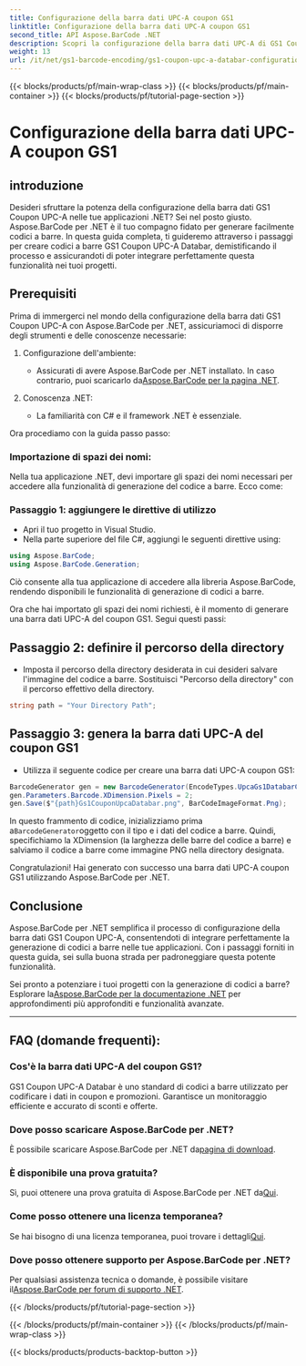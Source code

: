 ```yaml
---
title: Configurazione della barra dati UPC-A coupon GS1
linktitle: Configurazione della barra dati UPC-A coupon GS1
second_title: API Aspose.BarCode .NET
description: Scopri la configurazione della barra dati UPC-A di GS1 Coupon con Aspose.BarCode per .NET. Crea facilmente codici a barre. Inizia ora!
weight: 13
url: /it/net/gs1-barcode-encoding/gs1-coupon-upc-a-databar-configuration/
---
```


{{< blocks/products/pf/main-wrap-class >}}
{{< blocks/products/pf/main-container >}}
{{< blocks/products/pf/tutorial-page-section >}}

# Configurazione della barra dati UPC-A coupon GS1


## introduzione

Desideri sfruttare la potenza della configurazione della barra dati GS1 Coupon UPC-A nelle tue applicazioni .NET? Sei nel posto giusto. Aspose.BarCode per .NET è il tuo compagno fidato per generare facilmente codici a barre. In questa guida completa, ti guideremo attraverso i passaggi per creare codici a barre GS1 Coupon UPC-A Databar, demistificando il processo e assicurandoti di poter integrare perfettamente questa funzionalità nei tuoi progetti.

## Prerequisiti

Prima di immergerci nel mondo della configurazione della barra dati GS1 Coupon UPC-A con Aspose.BarCode per .NET, assicuriamoci di disporre degli strumenti e delle conoscenze necessarie:

1. Configurazione dell'ambiente:
   -  Assicurati di avere Aspose.BarCode per .NET installato. In caso contrario, puoi scaricarlo da[Aspose.BarCode per la pagina .NET](https://releases.aspose.com/barcode/net/).

2. Conoscenza .NET:
   - La familiarità con C# e il framework .NET è essenziale.

Ora procediamo con la guida passo passo:

### Importazione di spazi dei nomi:

Nella tua applicazione .NET, devi importare gli spazi dei nomi necessari per accedere alla funzionalità di generazione del codice a barre. Ecco come:

### Passaggio 1: aggiungere le direttive di utilizzo
- Apri il tuo progetto in Visual Studio.
- Nella parte superiore del file C#, aggiungi le seguenti direttive using:

```csharp
using Aspose.BarCode;
using Aspose.BarCode.Generation;
```

Ciò consente alla tua applicazione di accedere alla libreria Aspose.BarCode, rendendo disponibili le funzionalità di generazione di codici a barre.

Ora che hai importato gli spazi dei nomi richiesti, è il momento di generare una barra dati UPC-A del coupon GS1. Segui questi passi:

## Passaggio 2: definire il percorso della directory
- Imposta il percorso della directory desiderata in cui desideri salvare l'immagine del codice a barre. Sostituisci "Percorso della directory" con il percorso effettivo della directory.

```csharp
string path = "Your Directory Path";
```

## Passaggio 3: genera la barra dati UPC-A del coupon GS1
- Utilizza il seguente codice per creare una barra dati UPC-A coupon GS1:

```csharp
BarcodeGenerator gen = new BarcodeGenerator(EncodeTypes.UpcaGs1DatabarCoupon, "123456789012(8110)ASPOSE");
gen.Parameters.Barcode.XDimension.Pixels = 2;
gen.Save($"{path}Gs1CouponUpcaDatabar.png", BarCodeImageFormat.Png);
```

 In questo frammento di codice, inizializziamo prima a`BarcodeGenerator`oggetto con il tipo e i dati del codice a barre. Quindi, specifichiamo la XDimension (la larghezza delle barre del codice a barre) e salviamo il codice a barre come immagine PNG nella directory designata.

Congratulazioni! Hai generato con successo una barra dati UPC-A coupon GS1 utilizzando Aspose.BarCode per .NET.

## Conclusione

Aspose.BarCode per .NET semplifica il processo di configurazione della barra dati GS1 Coupon UPC-A, consentendoti di integrare perfettamente la generazione di codici a barre nelle tue applicazioni. Con i passaggi forniti in questa guida, sei sulla buona strada per padroneggiare questa potente funzionalità.

 Sei pronto a potenziare i tuoi progetti con la generazione di codici a barre? Esplorare la[Aspose.BarCode per la documentazione .NET](https://reference.aspose.com/barcode/net/) per approfondimenti più approfonditi e funzionalità avanzate.

---

## FAQ (domande frequenti):

### Cos'è la barra dati UPC-A del coupon GS1?
GS1 Coupon UPC-A Databar è uno standard di codici a barre utilizzato per codificare i dati in coupon e promozioni. Garantisce un monitoraggio efficiente e accurato di sconti e offerte.

### Dove posso scaricare Aspose.BarCode per .NET?
È possibile scaricare Aspose.BarCode per .NET da[pagina di download](https://releases.aspose.com/barcode/net/).

### È disponibile una prova gratuita?
 Sì, puoi ottenere una prova gratuita di Aspose.BarCode per .NET da[Qui](https://releases.aspose.com/).

### Come posso ottenere una licenza temporanea?
 Se hai bisogno di una licenza temporanea, puoi trovare i dettagli[Qui](https://purchase.aspose.com/temporary-license/).

### Dove posso ottenere supporto per Aspose.BarCode per .NET?
 Per qualsiasi assistenza tecnica o domande, è possibile visitare il[Aspose.BarCode per forum di supporto .NET](https://forum.aspose.com/c/barcode/13).


{{< /blocks/products/pf/tutorial-page-section >}}

{{< /blocks/products/pf/main-container >}}
{{< /blocks/products/pf/main-wrap-class >}}

{{< blocks/products/products-backtop-button >}}
